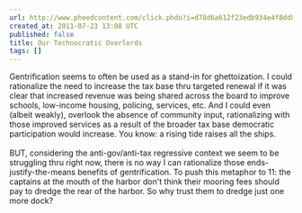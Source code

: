 ```yaml
---
url: http://www.pheedcontent.com/click.phdo?i=d78d6a612f23edb934e4f8dd83f0bac6
created_at: 2011-07-23 13:08 UTC
published: false
title: Our Technocratic Overlords
tags: []
---
```


Gentrification seems to often be used as a stand-in for ghettoization. I could rationalize the need to increase the tax base thru targeted renewal if it was clear that increased revenue was being shared across the board to improve schools, low-income housing, policing, services, etc. And I could even (albeit weakly), overlook the absence of community input, rationalizing with those improved services as a result of the broader tax base democratic participation would increase. You know: a rising tide raises all the ships. <br><br>BUT, considering the anti-gov/anti-tax regressive context we seem to be struggling thru right now,  there is no way I can rationalize those ends-justify-the-means benefits of gentrification. To push this metaphor to 11: the captains at the mouth of the harbor don't think their mooring fees should pay to dredge the rear of the harbor. So why trust them to dredge just one more dock?

